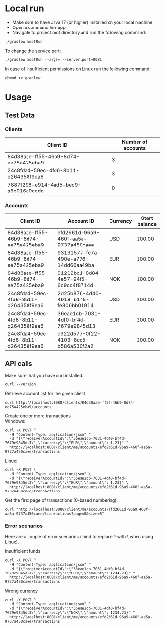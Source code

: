 # Local run

* Make sure to have Java 17 (or higher) installed on your local machine.
* Open a command line app
* Navigate to project root directory and run the following command:
```shell
./gradlew bootRun
```
To change the service port:
```shell
./gradlew bootRun --args='--server.port=8081'
```
In case of insufficient permissions on Linux run the following command:
```shell
chmod +x gradlew
```

# Usage

## Test Data

### Clients

| Client ID                            | Number of accounts                   |
|--------------------------------------|--------------------------------------|
| 84d38aae-ff55-46b9-8d74-ee75a425eba9 | 3                                    |
| 24c8fda4-59ec-4fd6-8b11-d264358f9ea6 | 3                                    |
| 7887f298-e914-4ad5-bec9-a8e916e9eede | 0                                    |

### Accounts

| Client ID                            | Account ID                           | Currency | Start balance |
|--------------------------------------|--------------------------------------|----------|---------------|
| 84d38aae-ff55-46b9-8d74-ee75a425eba9 | efd2661d-96a9-460f-aa5a-9737a450caee | USD      | 100.00        |
| 84d38aae-ff55-46b9-8d74-ee75a425eba9 | 93131577-fe7a-490e-a776-14dd66aa49ba | EUR      | 100.00        |
| 84d38aae-ff55-46b9-8d74-ee75a425eba9 | 91212bc1-8d84-4e57-94f5-6c9cc4f8714d | NOK      | 100.00        |
| 24c8fda4-59ec-4fd6-8b11-d264358f9ea6 | 2d25b876-4d40-4918-b145-fe806bb01914 | USD      | 200.00        |
| 24c8fda4-59ec-4fd6-8b11-d264358f9ea6 | 36eae1cb-7031-4df0-bf4d-7679e9845d13 | EUR      | 200.00        |
| 24c8fda4-59ec-4fd6-8b11-d264358f9ea6 | c922d577-0f22-4103-8cc5-b586a530f2a2 | NOK      | 200.00        |

## API calls

Make sure that you have curl installed. 
```shell
curl --version
```

Retrieve account list for the given client
```shell
curl http://localhost:8080/clients/84d38aae-ff55-46b9-8d74-ee75a425eba9/accounts
```
Create one or more transactions   
Windows:
```shell
curl -X POST ^
  -H "Content-Type: application/json" ^
  -d "{\"receiverAccountId\":\"36eae1cb-7031-4df0-bf4d-7679e9845d13\",\"currency\":\"EUR\",\"amount\": 1.23}" ^
  http://localhost:8080/client/me/accounts/efd2661d-96a9-460f-aa5a-9737a450caee/transactions
```
Linux:
```shell
curl -X POST \
  -H "Content-Type: application/json" \
  -d "{\"receiverAccountId\":\"36eae1cb-7031-4df0-bf4d-7679e9845d13\",\"currency\":\"EUR\",\"amount\": 1.23}" \
  http://localhost:8080/client/me/accounts/efd2661d-96a9-460f-aa5a-9737a450caee/transactions
```

Get the first page of transactions (0-based numbering):
```shell
curl "http://localhost:8080/client/me/accounts/efd2661d-96a9-460f-aa5a-9737a450caee/transactions?page=0&size=5"
```

### Error scenarios

Here are a couple of error scenarios (mind to replace ^ with \ when using Linux).

Insufficient funds

```shell
curl -X POST ^
  -H "Content-Type: application/json" ^
  -d "{\"receiverAccountId\":\"36eae1cb-7031-4df0-bf4d-7679e9845d13\",\"currency\":\"EUR\",\"amount\": 1234.23}" ^
  http://localhost:8080/client/me/accounts/efd2661d-96a9-460f-aa5a-9737a450caee/transactions
```

Wrong currency

```shell
curl -X POST ^
  -H "Content-Type: application/json" ^
  -d "{\"receiverAccountId\":\"36eae1cb-7031-4df0-bf4d-7679e9845d13\",\"currency\":\"NOK\",\"amount\": 1234.23}" ^
  http://localhost:8080/client/me/accounts/efd2661d-96a9-460f-aa5a-9737a450caee/transactions
```